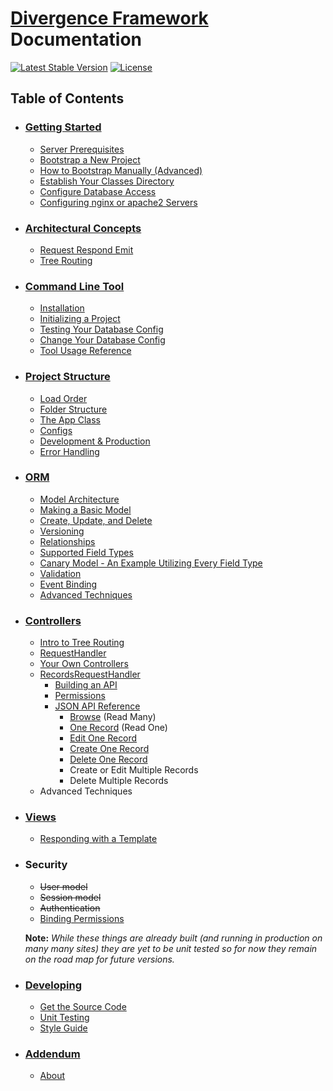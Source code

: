 # [Divergence Framework](https://github.com/Divergence/framework) Documentation

[![Latest Stable Version](https://poser.pugx.org/divergence/divergence/v/stable)](https://packagist.org/packages/divergence/divergence)
[![License](https://poser.pugx.org/divergence/divergence/license)](https://packagist.org/packages/divergence/divergence)

## Table of Contents
- ### [Getting Started](/gettingstarted.md)
    - [Server Prerequisites](/gettingstarted.md#server-prerequisites)
    - [Bootstrap a New Project](/gettingstarted.md#bootstrap-a-new-project)
    - [How to Bootstrap Manually (Advanced)](/gettingstarted.md#how-to-bootstrap-manually-advanced)
    - [Establish Your Classes Directory](/gettingstarted.md#establish-your-classes-directory)
    - [Configure Database Access](/gettingstarted.md#configure-database-access)
    - [Configuring nginx or apache2 Servers](/gettingstarted.md#configuring-nginx-or-apache2-servers)
    
- ### [Architectural Concepts](/architecture.md)
    - [Request Respond Emit](/architecture.md#request-respond-emit)
    - [Tree Routing](/controllers.md#intro-to-tree-routing)

- ### [Command Line Tool](/cli.md)
    - [Installation](/cli.md#installation)
    - [Initializing a Project](/cli.md#initializing-a-project)
    - [Testing Your Database Config](/cli.md#testing-your-database-config)
    - [Change Your Database Config](/cli.md#change-your-database-config)
    - [Tool Usage Reference](/cli.md#tool-usage-reference)

- ### [Project Structure](/projectstructure.md)
    - [Load Order](/projectstructure.md#load-order)
    - [Folder Structure](/projectstructure.md#folder-structure)
    - [The App Class](/projectstructure.md#the-app-class)
    - [Configs](/projectstructure.md#configs)
    - [Development & Production](/projectstructure.md#development---production)
    - [Error Handling](/projectstructure.md#error-handling)

- ### [ORM](/orm.md#orm)
    - [Model Architecture](/orm.md#model-architecture)
    - [Making a Basic Model](/orm.md#making-a-basic-model)
    - [Create, Update, and Delete](/orm.md#create-update-and-delete)
    - [Versioning](/orm.md#versioning)
    - [Relationships](/orm.md#relationships)
    - [Supported Field Types](/orm.md#supported-field-types)
    - [Canary Model - An Example Utilizing Every Field Type](/orm.md#canary-model---an-example-utilizing-every-field-type)
    - [Validation](/orm.md#validation)
    - [Event Binding](/orm.md#event-binding)
    - [Advanced Techniques](/orm.md#advanced-techniques)

- ### [Controllers](/controllers.md#controllers)
    - [Intro to Tree Routing](/controllers.md#intro-to-tree-routing)
    - [RequestHandler](/controllers.md#requesthandler)
    - [Your Own Controllers](/controllers.md#your-own-controller)
    - [RecordsRequestHandler](/controllers.md#recordsrequesthandler)
        - [Building an API](/controllers.md#recordsrequesthandler)
        - [Permissions](/controllers.md#permissions)
        - [JSON API Reference](/controllers.md#json-api-reference)
            - [Browse](/controllers.md#browse) (Read Many)
            - [One Record](/controllers.md#one-record) (Read One)
            - [Edit One Record](/controllers.md#edit-one-record)
            - [Create One Record](/controllers.md#create-one-record)
            - [Delete One Record](/controllers.md#delete-one-record)
            - Create or Edit Multiple Records
            - Delete Multiple Records
    - Advanced Techniques

- ### [Views](/views.md)
    - [Responding with a Template](/views.md#responding-with-a-template)

- ### Security
    - ~~User model~~
    - ~~Session model~~
    - ~~Authentication~~
    - [Binding Permissions](/controllers.md#permissions)

    **Note:** *While these things are already built (and running in production on many many sites) they are yet to be unit tested so for now they remain on the road map for future versions.*

- ### [Developing](/developing.md)
    - [Get the Source Code](/developing.md#get-the-source-code)
    - [Unit Testing](/developing.md#unit-testing)
    - [Style Guide](/developing.md#style-guide)

- ### [Addendum](/addendum.md)
    - [About](/addendum.md#about)
    
